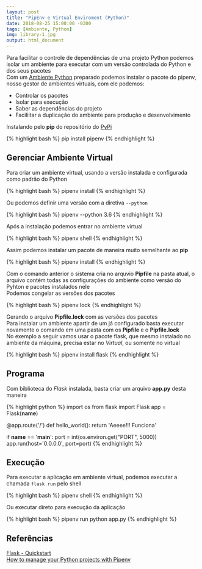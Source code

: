 ```yaml
---
layout: post
title: "PipEnv e Virtual Enviroment (Python)"
date: 2018-08-25 15:00:00 -0300
tags: [Ambiente, Python]
img: library-1.jpg
output: html_document      
---
```



Para facilitar o controle de dependências de uma projeto Python podemos isolar um ambiente para executar com um versão controlada do Python e dos seus pacotes<br>
Com um [Ambiente Python](../Ambiente_Python) preparado podemos instalar o pacote do pipenv, nosso gestor de ambientes virtuais, com ele podemos: 

* Controlar os pacotes<br>
* Isolar para execução<br>
* Saber as dependências do projeto<br>
* Faciliitar a duplicação do ambiente para produção e desenvolvimento<br>

Instalando pelo **pip** do repositório do [PyPi](https://pypi.org/)<br>


{% highlight bash %}
pip install pipenv
{% endhighlight %}

## Gerenciar Ambiente Virtual

Para criar um ambiente virtual, usando a versão instalada e configurada como padrão do Python<br>


{% highlight bash %}
pipenv install 
{% endhighlight %}

Ou podemos definir uma versão com a diretiva `--python`


{% highlight bash %}
pipenv --python 3.6
{% endhighlight %}

Após a instalação podemos entrar no ambiente virtual 


{% highlight bash %}
pipenv shell 
{% endhighlight %}

Assim podemos instalar um pacote de maneira muito semelhante ao **pip**


{% highlight bash %}
pipenv install <nome do pacote>
{% endhighlight %}

Com o comando anterior o sistema cria no arquvio **Pipfile** na pasta atual, o arquivo contém todas as configurações do ambiente como versão do Pyhton e pacotes instalados nele<br>
Podemos congelar as versões dos pacotes


{% highlight bash %}
pipenv lock
{% endhighlight %}

Gerando o arquivo **Pipfile.lock** com as versões dos pacotes<br>
Para instalar um ambiente apartir de um já configurado basta executar novamente o comando em uma pasta com os **Pipfile** e o **Pipfile.lock**<br>
No exemplo a seguir vamos usar o pacote flask, que mesmo instalado no ambiente da máquina, precisa estar no *Virtual*, ou somente no virtual


{% highlight bash %}
pipenv install flask
{% endhighlight %}

## Programa

Com biblioteca do *Flask* instalada, basta criar um arquivo **app.py** desta maneira


{% highlight python %}
import os
from flask import Flask
app = Flask(__name__)

@app.route('/')
def hello_world():
    return 'Aeeee!!! Funciona'
	
if __name__ == '__main__':
    port = int(os.environ.get("PORT", 5000))
    app.run(host='0.0.0.0', port=port)
{% endhighlight %}

## Execução

Para executar a aplicação em ambiente virtual, podemos executar a chamada `flask run` pelo shell 


{% highlight bash %}
pipenv shell
{% endhighlight %}

Ou executar direto para execução da aplicação 


{% highlight bash %}
pipenv run python app.py
{% endhighlight %}

## Referências

[Flask - Quickstart](http://flask.pocoo.org/docs/1.0/quickstart/)<br>
[How to manage your Python projects with Pipenv](https://robots.thoughtbot.com/how-to-manage-your-python-projects-with-pipenv)<br>
